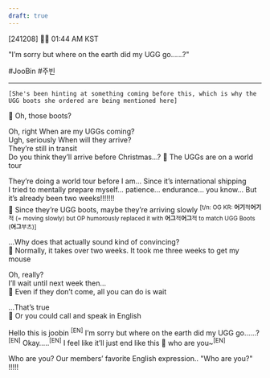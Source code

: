 ```yaml
---
draft: true
---
```

[241208] 🐣💭 01:44 AM KST

"I’m sorry but where on the earth did my UGG go……?"

#JooBin #주빈
___
`[She's been hinting at something coming before this, which is why the UGG boots she ordered are being mentioned here]`

🫧 Oh, those boots?

Oh, right
When are my UGGs coming?  
Ugh, seriously
When will they arrive?  
They’re still in transit  
Do you think they’ll arrive before Christmas…?
🫧 The UGGs are on a world tour

They’re doing a world tour before I am…
Since it’s international shipping  
I tried to mentally prepare myself… patience… endurance… you know...
But it’s already been two weeks!!!!!!!  
🫧 Since they’re UGG boots, maybe they’re arriving slowly 
<sup>[t/n: OG KR: **어기**적**어기**적 (= moving slowly) but OP humorously replaced it with **어그**적**어그**적 to match UGG Boots (**어그**부츠)]</sup>

...Why does that actually sound kind of convincing?  
🫧 Normally, it takes over two weeks. It took me three weeks to get my mouse

Oh, really?  
I’ll wait until next week then…  
🫧 Even if they don’t come, all you can do is wait

…That’s true  
🫧 Or you could call and speak in English

Hello this is joobin <sup>[EN]</sup>
I’m sorry but where on the earth did my UGG go……?<sup>[EN]</sup>
Okay…..<sup>[EN]</sup>
I feel like it’ll just end like this
🫧 who are you~<sup>[EN]</sup>

Who are you?
Our members’ favorite English expression..
"Who are you?"  
!!!!!